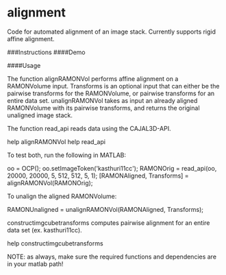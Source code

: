 alignment
=========

Code for automated alignment of an image stack. Currently supports rigid affine alignment.

###Instructions
####Demo

####Usage

The function alignRAMONVol performs affine alignment on a RAMONVolume input. Transforms is an optional input that can either be the pairwise transforms for the RAMONVolume, or pairwise transforms for an entire data set.
unalignRAMONVol takes as input an already aligned RAMONVolume with its pairwise transforms, and returns the original unaligned image stack. 

The function read_api reads data using the CAJAL3D-API. 

  help alignRAMONVol
  help read_api

To test both, run the following in MATLAB:

  oo = OCP();
  oo.setImageToken('kasthuri11cc');
  RAMONOrig = read_api(oo, 20000, 20000, 5, 512, 512, 5, 1);
  [RAMONAligned, Transforms] = alignRAMONVol(RAMONOrig);

To unalign the aligned RAMONVolume:

  RAMONUnaligned = unalignRAMONVol(RAMONAligned, Transforms);

constructimgcubetransforms computes pairwise alignment for an entire data set (ex. kasthuri11cc). 

  help constructimgcubetransforms




NOTE: as always, make sure the required functions and dependencies are in your matlab path!

